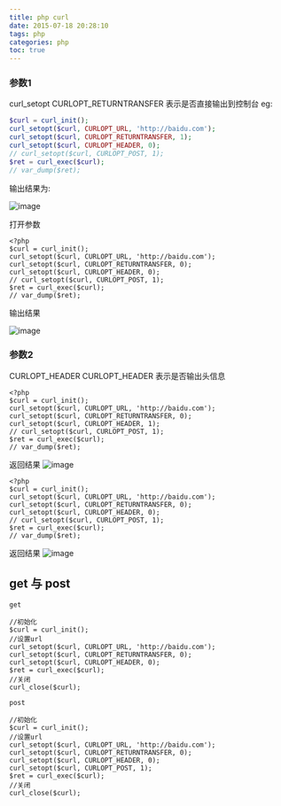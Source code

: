 ```yaml
---
title: php curl
date: 2015-07-18 20:28:10
tags: php
categories: php
toc: true
---
```



### 参数1

curl_setopt 
CURLOPT_RETURNTRANSFER 表示是否直接输出到控制台
 eg:
 
```php
$curl = curl_init();
curl_setopt($curl, CURLOPT_URL, 'http://baidu.com');
curl_setopt($curl, CURLOPT_RETURNTRANSFER, 1);
curl_setopt($curl, CURLOPT_HEADER, 0);
// curl_setopt($curl, CURLOPT_POST, 1);
$ret = curl_exec($curl);
// var_dump($ret);
```

输出结果为:

![image](/photo/img/php-curl/DingTalk20180718203726.png)

打开参数

```
<?php
$curl = curl_init();
curl_setopt($curl, CURLOPT_URL, 'http://baidu.com');
curl_setopt($curl, CURLOPT_RETURNTRANSFER, 0);
curl_setopt($curl, CURLOPT_HEADER, 0);
// curl_setopt($curl, CURLOPT_POST, 1);
$ret = curl_exec($curl);
// var_dump($ret);
```

输出结果

![image](/photo/img/php-curl/DingTalk20180718204055.png)


### 参数2

CURLOPT_HEADER
CURLOPT_HEADER 表示是否输出头信息

```
<?php
$curl = curl_init();
curl_setopt($curl, CURLOPT_URL, 'http://baidu.com');
curl_setopt($curl, CURLOPT_RETURNTRANSFER, 0);
curl_setopt($curl, CURLOPT_HEADER, 1);
// curl_setopt($curl, CURLOPT_POST, 1);
$ret = curl_exec($curl);
// var_dump($ret);
```
返回结果
![image](/photo/img/php-curl/DingTalk20180718204343.png)

```
<?php
$curl = curl_init();
curl_setopt($curl, CURLOPT_URL, 'http://baidu.com');
curl_setopt($curl, CURLOPT_RETURNTRANSFER, 0);
curl_setopt($curl, CURLOPT_HEADER, 0);
// curl_setopt($curl, CURLOPT_POST, 1);
$ret = curl_exec($curl);
// var_dump($ret);
```
返回结果
![image](/photo/img/php-curl/DingTalk20180718204411.png)


## get 与 post

`get`
```
//初始化
$curl = curl_init();
//设置url
curl_setopt($curl, CURLOPT_URL, 'http://baidu.com');
curl_setopt($curl, CURLOPT_RETURNTRANSFER, 0);
curl_setopt($curl, CURLOPT_HEADER, 0);
$ret = curl_exec($curl);
//关闭
curl_close($curl);
```

`post`

```
//初始化
$curl = curl_init();
//设置url
curl_setopt($curl, CURLOPT_URL, 'http://baidu.com');
curl_setopt($curl, CURLOPT_RETURNTRANSFER, 0);
curl_setopt($curl, CURLOPT_HEADER, 0);
curl_setopt($curl, CURLOPT_POST, 1);
$ret = curl_exec($curl);
//关闭
curl_close($curl);
```